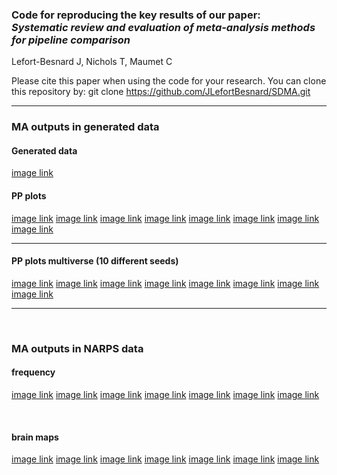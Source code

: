 ### Code for reproducing the key results of our paper: <br>_Systematic review and evaluation of meta-analysis methods for pipeline comparison_

Lefort-Besnard J, Nichols T, Maumet C

Please cite this paper when using the code for your research.
You can clone this repository by:
git clone https://github.com/JLefortBesnard/SDMA.git

---

### MA outputs in generated data

#### Generated data

[image link](results_in_generated_data/data_visualisation.png)
&nbsp;

#### PP plots

[image link](results_in_generated_data/pp_plot_Null.png)
[image link](results_in_generated_data/pp_plot_Null_correlated_80%.png)
[image link](results_in_generated_data/pp_plot_Null_correlated_50%.png)
[image link](results_in_generated_data/pp_plot_Null_correlated_20%.png)
[image link](results_in_generated_data/pp_plot_Non-null_heterogeneous_voxels.png)
[image link](results_in_generated_data/pp_plot_Non-null_heterogeneous_pipelines_20%.png)
[image link](results_in_generated_data/pp_plot_Non-null_heterogeneous_pipelines_30%.png)
[image link](results_in_generated_data/pp_plot_Non-null_heterogeneous_pipelines_50%.png)
&nbsp;

---

#### PP plots multiverse (10 different seeds)

[image link](results_in_generated_data/pp_plot_multiverse_Null.png)
[image link](results_in_generated_data/pp_plot_multiverse_Null_correlated_80%.png)
[image link](results_in_generated_data/pp_plot_multiverse_Null_correlated_50%.png)
[image link](results_in_generated_data/pp_plot_multiverse_Null_correlated_20%.png)
[image link](results_in_generated_data/pp_plot_multiverse_Non-null_heterogeneous_voxels.png)
[image link](results_in_generated_data/pp_plot_multiverse_Non-null_heterogeneous_pipelines_20%.png)
[image link](results_in_generated_data/pp_plot_multiverse_Non-null_heterogeneous_pipelines_30%.png)
[image link](results_in_generated_data/pp_plot_multiverse_Non-null_heterogeneous_pipelines_50%.png)
&nbsp;

---

&nbsp;
### MA outputs in NARPS data

#### frequency
[image link](results_narpsdata/hyp1_MA_outputs.png)
[image link](results_narpsdata/hyp2_MA_outputs.png)
[image link](results_narpsdata/hyp5_MA_outputs.png)
[image link](results_narpsdata/hyp6_MA_outputs.png)
[image link](results_narpsdata/hyp7_MA_outputs.png)
[image link](results_narpsdata/hyp8_MA_outputs.png)
[image link](results_narpsdata/hyp9_MA_outputs.png)

&nbsp;

#### brain maps
[image link](results_narpsdata/thresholded_map_hyp1_nofdr.png)
[image link](results_narpsdata/thresholded_map_hyp2_nofdr.png)
[image link](results_narpsdata/thresholded_map_hyp5_nofdr.png)
[image link](results_narpsdata/thresholded_map_hyp6_nofdr.png)
[image link](results_narpsdata/thresholded_map_hyp7_nofdr.png)
[image link](results_narpsdata/thresholded_map_hyp8_nofdr.png)
[image link](results_narpsdata/thresholded_map_hyp9_nofdr.png)
